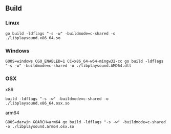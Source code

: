 ## Build

### Linux
```shell
go build -ldflags "-s -w" -buildmode=c-shared -o ./libplaysound.x86_64.so
```

### Windows
```shell
GOOS=windows CGO_ENABLED=1 CC=x86_64-w64-mingw32-cc go build -ldflags "-s -w" -buildmode=c-shared -o ./libplaysound.AMD64.dll
```

### OSX
x86
```shell
build -ldflags "-s -w" -buildmode=c-shared -o ./libplaysound.x86_64.osx.so
```

arm64
```shell
GOOS=darwin GOARCH=arm64 go build -ldflags "-s -w" -buildmode=c-shared -o ./libplaysound.arm64.osx.so
```
